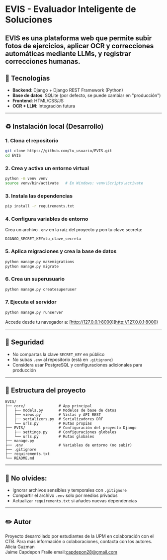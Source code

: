 # EVIS - Evaluador Inteligente de Soluciones

EVIS es una plataforma web que permite subir fotos de ejercicios, aplicar OCR y correcciones automáticas mediante LLMs, y registrar correcciones humanas.
---

## 🚀 Tecnologías

- **Backend**: Django + Django REST Framework (Python)
- **Base de datos**: SQLite (por defecto, se puede cambiar en "producción")
- **Frontend**: HTML/CSS/JS 
- **OCR + LLM**: Integración futura

---

## ♻ Instalación local (Desarrollo)

### 1. Clona el repositorio
```bash
git clone https://github.com/tu_usuario/EVIS.git
cd EVIS
```

### 2. Crea y activa un entorno virtual
```bash
python -m venv venv
source venv/bin/activate   # En Windows: venv\Scripts\activate
```

### 3. Instala las dependencias
```bash
pip install -r requirements.txt
```

### 4. Configura variables de entorno
Crea un archivo `.env` en la raíz del proyecto y pon tu clave secreta:
```env
DJANGO_SECRET_KEY=tu_clave_secreta
```

### 5. Aplica migraciones y crea la base de datos
```bash
python manage.py makemigrations
python manage.py migrate
```

### 6. Crea un superusuario
```bash
python manage.py createsuperuser
```

### 7. Ejecuta el servidor
```bash
python manage.py runserver
```

Accede desde tu navegador a: [http://127.0.0.1:8000](http://127.0.0.1:8000)

---

## 🔐 Seguridad

- No compartas la clave `SECRET_KEY` en público
- No subas `.env` al repositorio (está en `.gitignore`)
- Considera usar PostgreSQL y configuraciones adicionales para producción

---

## 📁 Estructura del proyecto

```
EVIS/
├── core/               # App principal
│   ├── models.py       # Modelos de base de datos
│   ├── views.py        # Vistas y API REST
│   ├── serializers.py  # Serializadores DRF
│   └── urls.py         # Rutas propias
├── EVIS/               # Configuración del proyecto Django
│   ├── settings.py     # Configuraciones globales
│   └── urls.py         # Rutas globales
├── manage.py
├── .env                # Variables de entorno (no subir)
├── .gitignore
├── requirements.txt
└── README.md
```

---

## 🚫 No olvides:

- Ignorar archivos sensibles y temporales con `.gitignore`
- Compartir el archivo `.env` solo por medios privados
- Actualizar `requirements.txt` si añades nuevas dependencias

---

## ✏️ Autor

Proyecto desarrollado por estudiantes de la UPM en colaboración con el CTB. Para más información o colaboraciones, contacta con los autores.
Alicia Guzman  
Jaime Capdepon Fraile           email:capdepon28@gmail.com 
